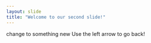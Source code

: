 ```yaml
---
layout: slide
title: "Welcome to our second slide!"
---
```

change to something new
Use the left arrow to go back!
